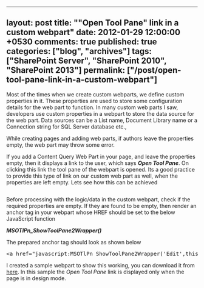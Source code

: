 ---
layout: post
title: ""Open Tool Pane" link in a custom webpart"
date: 2012-01-29 12:00:00 +0530
comments: true
published: true
categories: ["blog", "archives"]
tags: ["SharePoint Server", "SharePoint 2010", "SharePoint 2013"]
permalink: ["/post/open-tool-pane-link-in-a-custom-webpart"]
  ---
<!-- more -->
<p>Most of the times when we create custom webparts, we define custom properties in it. These properties are used to store some configuration details for the web part to function. In many custom web parts I saw, developers use custom properties in a webpart to store the data source for the web part. Data sources can be a List name, Document Library name or a Connection string for SQL Server database etc.,</p>
<p>While creating pages and adding web parts, if authors leave the properties empty, the web part may throw some error.</p>
<p>If you add a Content Query Web Part in your page, and leave the properties empty, then it displays a link to the user, which says <em><strong>Open Tool Pane</strong></em>. On clicking this link the tool pane of the webpart is opened. Its a good practice to provide this type of link on our custom web part as well, when the properties are left empty. Lets see how this can be achieved</p>
<p><img src="/image.axd?picture=/open_tool_pane.png" alt="" /></p>
<p>Before processing with the logic/data in the custom webpart, check if the required properties are empty. If they are found to be empty, then render an anchor tag in your webpart whose HREF should be set to the below JavaScript function</p>
<p><em><strong>MSOTlPn_ShowToolPane2Wrapper()</strong></em></p>
<p>The prepared anchor tag should look as shown below</p>
<pre class="brush:html;auto-links:false;toolbar:false" contenteditable="false">&lt;a href="javascript:MSOTlPn_ShowToolPane2Wrapper('Edit',this,'ID of the webpart');" title="Open The Tool Pane"&gt;Open The Tool Pane&lt;/a&gt;</pre>
<p>I created a sample webpart to show this working, you can download it from <a title="Sample Code" href="http://spdeveloper.co.in/documents/TextScroller.zip">here</a>. In this sample the <em>Open Tool Pane</em> link is displayed only when the page is in design mode.</p>
